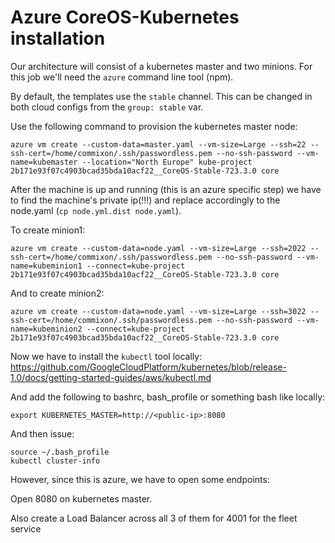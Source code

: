 Azure CoreOS-Kubernetes installation
====================================

Our architecture will consist of a kubernetes master and two minions. For this job we'll need the `azure` command line tool (npm).

By default, the templates use the `stable` channel. This can be changed in both cloud configs from the `group: stable` var.

Use the following command to provision the kubernetes master node:

```
azure vm create --custom-data=master.yaml --vm-size=Large --ssh=22 --ssh-cert=/home/commixon/.ssh/passwordless.pem --no-ssh-password --vm-name=kubemaster --location="North Europe" kube-project 2b171e93f07c4903bcad35bda10acf22__CoreOS-Stable-723.3.0 core
```

After the machine is up and running (this is an azure specific step) we have to find the machine's private ip(!!!) and replace 
accordingly to the node.yaml (`cp node.yml.dist node.yaml`).

To create minion1:

```
azure vm create --custom-data=node.yaml --vm-size=Large --ssh=2022 --ssh-cert=/home/commixon/.ssh/passwordless.pem --no-ssh-password --vm-name=kubeminion1 --connect=kube-project 2b171e93f07c4903bcad35bda10acf22__CoreOS-Stable-723.3.0 core
```

And to create minion2:

```
azure vm create --custom-data=node.yaml --vm-size=Large --ssh=3022 --ssh-cert=/home/commixon/.ssh/passwordless.pem --no-ssh-password --vm-name=kubeminion2 --connect=kube-project 2b171e93f07c4903bcad35bda10acf22__CoreOS-Stable-723.3.0 core
```

Now we have to install the `kubectl` tool locally: https://github.com/GoogleCloudPlatform/kubernetes/blob/release-1.0/docs/getting-started-guides/aws/kubectl.md

And add the following to bashrc, bash_profile or something bash like locally:

```
export KUBERNETES_MASTER=http://<public-ip>:8080
```

And then issue:

```
source ~/.bash_profile
kubectl cluster-info
```

However, since this is azure, we have to open some endpoints:

Open 8080 on kubernetes master.

Also create a Load Balancer across all 3 of them for 4001 for the fleet service

